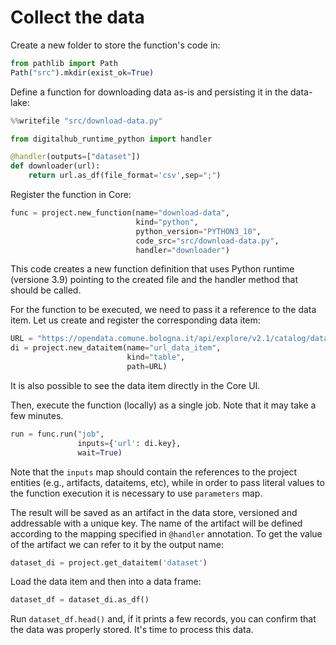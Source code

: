 # Collect the data

Create a new folder to store the function's code in:

```python
from pathlib import Path
Path("src").mkdir(exist_ok=True)
```

Define a function for downloading data as-is and persisting it in the data-lake:

```python
%%writefile "src/download-data.py"

from digitalhub_runtime_python import handler

@handler(outputs=["dataset"])
def downloader(url):
    return url.as_df(file_format='csv',sep=";")
```

Register the function in Core:

```python
func = project.new_function(name="download-data",
                            kind="python",
                            python_version="PYTHON3_10",
                            code_src="src/download-data.py",
                            handler="downloader")
```

This code creates a new function definition that uses Python runtime (versione 3.9) pointing to the created file and the handler method that should be called.

For the function to be executed, we need to pass it a reference to the data item. Let us create and register the corresponding data item:

```python
URL = "https://opendata.comune.bologna.it/api/explore/v2.1/catalog/datasets/rilevazione-flusso-veicoli-tramite-spire-anno-2023/exports/csv?lang=it&timezone=Europe%2FRome&use_labels=true&delimiter=%3B"
di = project.new_dataitem(name="url_data_item",
                          kind="table",
                          path=URL)
```

It is also possible to see the data item directly in the Core UI.

Then, execute the function (locally) as a single job. Note that it may take a few minutes.

```python
run = func.run("job",
               inputs={'url': di.key},
               wait=True)
```

Note that the ``inputs`` map should contain the references to the project entities (e.g., artifacts, dataitems, etc), while in order to pass literal values to the function execution it is necessary to use ``parameters`` map.

The result will be saved as an artifact in the data store, versioned and addressable with a unique key. The name of the artifact will be defined according to the mapping specified in ``@handler`` annotation.
To get the value of the artifact we can refer to it by the output name:

```python
dataset_di = project.get_dataitem('dataset')
```

Load the data item and then into a data frame:

```python
dataset_df = dataset_di.as_df()
```

Run `dataset_df.head()` and, if it prints a few records, you can confirm that the data was properly stored. It's time to process this data.
